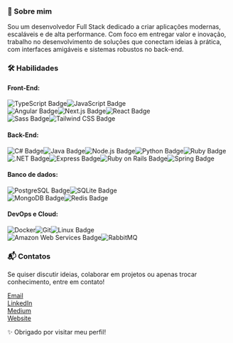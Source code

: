 ### 🌟 Sobre mim

Sou um desenvolvedor Full Stack dedicado a criar aplicações modernas, escaláveis e de alta performance. Com foco em entregar valor e inovação, trabalho no desenvolvimento de soluções que conectam ideias à prática, com interfaces amigáveis e sistemas robustos no back-end.

### 🛠️ Habilidades

#### Front-End:

![TypeScript Badge](https://img.shields.io/badge/TypeScript-3178C6?logo=typescript&logoColor=fff&style=for-the-badge)![JavaScript Badge](https://img.shields.io/badge/JavaScript-F7DF1E?logo=javascript&logoColor=000&style=for-the-badge)<br/>
![Angular Badge](https://img.shields.io/badge/Angular-0F0F11?logo=angular&logoColor=fff&style=for-the-badge)![Next.js Badge](https://img.shields.io/badge/Next.js-000?logo=nextdotjs&logoColor=fff&style=for-the-badge)![React Badge](https://img.shields.io/badge/React-61DAFB?logo=react&logoColor=000&style=for-the-badge)<br/>
![Sass Badge](https://img.shields.io/badge/Sass-C69?logo=sass&logoColor=fff&style=for-the-badge)![Tailwind CSS Badge](https://img.shields.io/badge/Tailwind%20CSS-06B6D4?logo=tailwindcss&logoColor=fff&style=for-the-badge)

#### Back-End:

![C# Badge](https://img.shields.io/badge/c%23-%23239120.svg?style=for-the-badge&logo=csharp&logoColor=white)![Java Badge](https://img.shields.io/badge/java-%23ED8B00.svg?style=for-the-badge&logo=openjdk&logoColor=white)![Node.js Badge](https://img.shields.io/badge/Node.js-5FA04E?logo=nodedotjs&logoColor=fff&style=for-the-badge)![Python Badge](https://img.shields.io/badge/Python-3776AB?logo=python&logoColor=fff&style=for-the-badge)![Ruby Badge](https://img.shields.io/badge/Ruby-CC342D?logo=ruby&logoColor=fff&style=for-the-badge)<br/>
![.NET Badge](https://img.shields.io/badge/.NET-512BD4?logo=dotnet&logoColor=fff&style=for-the-badge)![Express Badge](https://img.shields.io/badge/Express-000?logo=express&logoColor=fff&style=for-the-badge)![Ruby on Rails Badge](https://img.shields.io/badge/Ruby%20on%20Rails-D30001?logo=rubyonrails&logoColor=fff&style=for-the-badge)![Spring Badge](https://img.shields.io/badge/Spring-6DB33F?logo=spring&logoColor=fff&style=for-the-badge)

#### Banco de dados:

![PostgreSQL Badge](https://img.shields.io/badge/PostgreSQL-4169E1?logo=postgresql&logoColor=fff&style=for-the-badge)![SQLite Badge](https://img.shields.io/badge/SQLite-003B57?logo=sqlite&logoColor=fff&style=for-the-badge)<br/>
![MongoDB Badge](https://img.shields.io/badge/MongoDB-47A248?logo=mongodb&logoColor=fff&style=for-the-badge)![Redis Badge](https://img.shields.io/badge/Redis-FF4438?logo=redis&logoColor=fff&style=for-the-badge)

#### DevOps e Cloud:

![Docker](https://img.shields.io/badge/docker-%230db7ed.svg?style=for-the-badge&logo=docker&logoColor=white)![Git](https://img.shields.io/badge/git-%23F05033.svg?style=for-the-badge&logo=git&logoColor=white)![Linux Badge](https://img.shields.io/badge/Linux-FCC624?logo=linux&logoColor=000&style=for-the-badge)<br/>
![Amazon Web Services Badge](https://img.shields.io/badge/Amazon%20Web%20Services-232F3E?logo=amazonwebservices&logoColor=fff&style=for-the-badge)![RabbitMQ](https://img.shields.io/badge/Rabbitmq-FF6600?style=for-the-badge&logo=rabbitmq&logoColor=white)

### 📬 Contatos

Se quiser discutir ideias, colaborar em projetos ou apenas trocar conhecimento, entre em contato!

[Email](mailto:oluismrs@gmail.com)<br/>
[LinkedIn](https://linkedin.com/in/luismiguelreis)<br/>
[Medium](https://medium.com/@luwis)<br/>
[Website](https://oluwis.github.io)

✨ Obrigado por visitar meu perfil!
